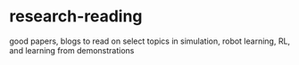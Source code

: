 # research-reading
good papers, blogs to read on select topics in simulation, robot learning, RL, and learning from demonstrations
